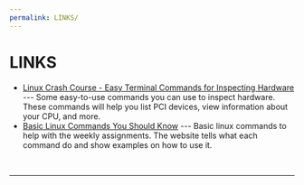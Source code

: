 ```yaml
---
permalink: LINKS/
---
```


# LINKS

* [Linux Crash Course - Easy Terminal Commands for Inspecting Hardware](https://youtu.be/oGyJr-iUwt8?si=59V2boc0XfmlFekg) --- 
Some easy-to-use commands you can use to inspect hardware. 
These commands will help you list PCI devices, view information about your CPU, and more.
* [Basic Linux Commands You Should Know](https://linuxopsys.com/topics/basic-linux-commands) --- 
Basic linux commands to help with the weekly assignments. 
The website tells what each command do and show examples on how to use it.
<br>
<hr>
